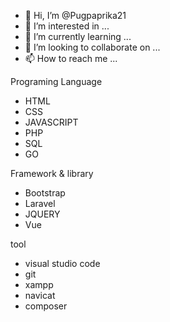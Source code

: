 - 👋 Hi, I’m @Pugpaprika21
- 👀 I’m interested in ...
- 🌱 I’m currently learning ...
- 💞️ I’m looking to collaborate on ...
- 📫 How to reach me ...


Programing Language
  -  HTML 
  -  CSS
  -  JAVASCRIPT
  -  PHP                
  -  SQL
  -  GO                  
  
Framework & library
  -  Bootstrap
  -  Laravel
  -  JQUERY
  -  Vue

tool
  -  visual studio code
  -  git
  -  xampp
  -  navicat
  -  composer
  
<!---
Pugpaprika21/Pugpaprika21 is a ✨ special ✨ repository because its `README.md` (this file) appears on your GitHub profile.
You can click the Preview link to take a look at your changes.
--->
